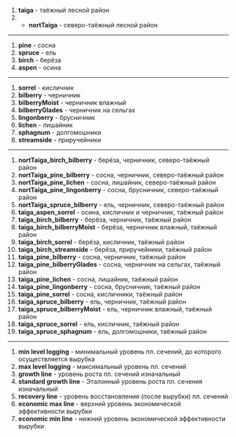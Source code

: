 1. **taiga** - таёжный лесной район
2. - **nortTaiga** - северо-таёжный лесной район
---
1. **pine** - сосна
2. **spruce** - ель
3. **birch** - берёза
4. **aspen** - осина
---
1. **sorrel** - кисличник
2. **bilberry** - черничник
3. **bilberryMoist** - черничник влажный
4. **bilberryGlades** - черничник на сельгах
5. **lingonberry** - брусничник
6. **lichen** - лишайник
7. **sphagnum** - долгомошники
8. **streamside** - приручейники
---
1. **nortTaiga_birch_bilberry** - берёза, черничник, северо-таёжный район
2. **nortTaiga_pine_bilberry** - сосна, черничник, северо-таёжный район
3. **nortTaiga_pine_lichen** - сосна, лишайник, северо-таёжный район
4. **nortTaiga_pine_lingonberry** - сосна, брусничник, северо-таёжный район
5. **nortTaiga_spruce_bilberry** - ель, черничник, северо-таёжный район
6. **taiga_aspen_sorrel** - осина, кисличник и черничник, таёжный район
7. **taiga_birch_bilberry** - берёза, черничник, таёжный район
8. **taiga_birch_bilberryMoist** - берёза, черничник влажный, таёжный район
9. **taiga_birch_sorrel** - берёза, кисличник, таёжный район
10. **taiga_birch_streamside** - берёза, приручейники, таёжный район
11. **taiga_pine_bilberry** - сосна, черничник, таёжный район
12. **taiga_pine_bilberryGlades** - сосна, черничник на сельгах, таёжный район
13. **taiga_pine_lichen** - сосна, лишайник, таёжный район
14. **taiga_pine_lingonberry** - сосна, брусничник, таёжный район
15. **taiga_pine_sorrel** - сосна, кисличники, таёжный район
16. **taiga_spruce_bilberry** - ель, черничник, таёжный район
17. **taiga_spruce_bilberryMoist** - ель, черничник влажный, таёжный район
18. **taiga_spruce_sorrel** - ель, кисличник, таёжный район
19. **taiga_spruce_sphagnum** - ель, долгомошники, таёжный район
---
1. **min level logging** - минимальный уровень пл. сечений, до которого осуществляется вырубка
2. **max level logging** - максимальный уровень пл. сечений
3. **growth line** - уровень роста пл. сечений изначальный
4. **standard growth line** - Эталонный уровень роста пл. сечения изначальный
5. **recovery line** - уровень восстановления (после вырубки) пл. сечений
6. **economic max line** - верхний уровень экономической эффективности вырубки
7. **economic min line** - нижний уровень экономической эффективности вырубки